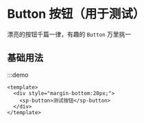 # Button 按钮（用于测试）

漂亮的按钮千篇一律，有趣的 `Button` 万里挑一

## 基础用法

:::demo

```vue
<template>
  <div style="margin-bottom:20px;">
    <sp-button>测试按钮</sp-button>
  </div>
</template>
```
